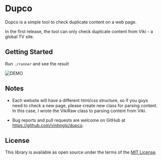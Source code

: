 # Dupco

Dupco is a simple tool to check duplicate content on a web page.

In the first release, the tool can only check duplicate content from Viki - a global TV site.

## Getting Started

Run `./runner` and see the result

![DEMO](http://g.recordit.co/HYRLJdAot5.gif)

## Notes

- Each website will have a different html/css structure, so if you guys need to check a new page, please create new class for parsing content.
In this case, I wrote the VikiRaw class to parsing content from Viki.

- Bug reports and pull requests are welcome on GitHub at https://github.com/vinhnglx/dupco.

## License

This library is available as open source under the terms of the [MIT License](http://opensource.org/licenses/MIT).

